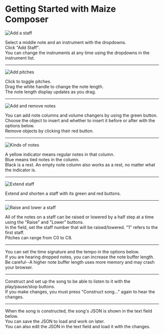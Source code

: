 # Getting Started with Maize Composer

![Add a staff](http://i.imgur.com/rqhRj5k.png)

Select a middle note and an instrument with the dropdowns.  
Click "Add Staff".  
You can change the instruments at any time using the dropdowns in the instrument list.

---

![Add pitches](http://i.imgur.com/0j9R4cT.gif)

Click to toggle pitches.  
Drag the white handle to change the note length.  
The note length display updates as you drag.

---

![Add and remove notes](http://i.imgur.com/sWNdivJ.gif)

You can add note columns and volume changers by using the green button.  
Choose the object to insert and whether to insert it before or after with the options below.  
Remove objects by clicking their red button.

---

![Kinds of notes](http://i.imgur.com/hbCqqXV.gif)

A yellow indicator means regular notes in that column.  
Blue means tied notes in the column.  
Black is a rest. An empty note column also works as a rest, no matter what the indicator is.

---

![Extend staff](http://i.imgur.com/9zwIvm0.gif)

Extend and shorten a staff with its green and red buttons.

---

![Raise and lower a staff](http://i.imgur.com/WZXXGL7.gif)

All of the notes on a staff can be raised or lowered by a half step at a time using the "Raise" and "Lower" buttons.  
In the field, set the staff number that will be raised/lowered. "1" refers to the first staff.  
Pitches can range from C0 to C8.

---

You can set the time signature and the tempo in the options below.  
If you are hearing dropped notes, you can increase the note buffer length.  
Be careful--A higher note buffer length uses more memory and may crash your browser.

---

Construct and set up the song to be able to listen to it with the play/pause/stop buttons.  
If you make changes, you must press "Construct song..." again to hear the changes.

---

When the song is constructed, the song's JSON is shown in the text field below.  
You can save the JSON to load and work on later.  
You can also edit the JSON in the text field and load it with the changes.

